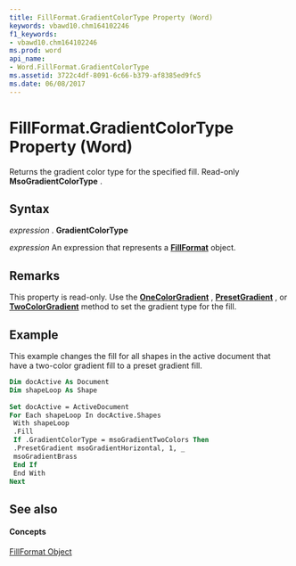 ```yaml
---
title: FillFormat.GradientColorType Property (Word)
keywords: vbawd10.chm164102246
f1_keywords:
- vbawd10.chm164102246
ms.prod: word
api_name:
- Word.FillFormat.GradientColorType
ms.assetid: 3722c4df-8091-6c66-b379-af8385ed9fc5
ms.date: 06/08/2017
---
```



# FillFormat.GradientColorType Property (Word)

Returns the gradient color type for the specified fill. Read-only  **MsoGradientColorType** .


## Syntax

 _expression_ . **GradientColorType**

 _expression_ An expression that represents a **[FillFormat](Word.FillFormat.md)** object.


## Remarks

This property is read-only. Use the  **[OneColorGradient](Word.FillFormat.OneColorGradient.md)** , **[PresetGradient](Word.FillFormat.PresetGradient.md)** , or **[TwoColorGradient](Word.FillFormat.TwoColorGradient.md)** method to set the gradient type for the fill.


## Example

This example changes the fill for all shapes in the active document that have a two-color gradient fill to a preset gradient fill.


```vb
Dim docActive As Document 
Dim shapeLoop As Shape 
 
Set docActive = ActiveDocument 
For Each shapeLoop In docActive.Shapes 
 With shapeLoop 
 .Fill 
 If .GradientColorType = msoGradientTwoColors Then 
 .PresetGradient msoGradientHorizontal, 1, _ 
 msoGradientBrass 
 End If 
 End With 
Next
```


## See also


#### Concepts


[FillFormat Object](Word.FillFormat.md)

